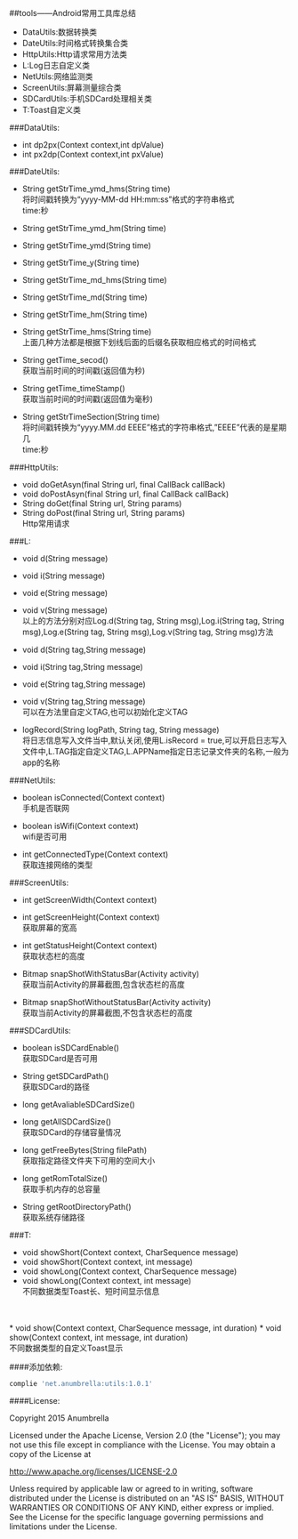 ##tools——Android常用工具库总结

 
* DataUtils:数据转换类
* DateUtils:时间格式转换集合类
* HttpUtils:Http请求常用方法类
* L:Log日志自定义类
* NetUtils:网络监测类
* ScreenUtils:屏幕测量综合类
* SDCardUtils:手机SDCard处理相关类
* T:Toast自定义类

###DataUtils:


 * int dp2px(Context context,int dpValue) 
 * int px2dp(Context context,int pxValue)


###DateUtils:

 * String getStrTime_ymd_hms(String time) <br/>
   将时间戳转换为“yyyy-MM-dd HH:mm:ss”格式的字符串格式<br/>
   time:秒<br/>  
 * String getStrTime_ymd_hm(String time)
 * String getStrTime_ymd(String time) 
 * String getStrTime_y(String time)
 * String getStrTime_md_hms(String time)
 * String getStrTime_md(String time)
 * String getStrTime_hm(String time)
 * String getStrTime_hms(String time)<br/>
 上面几种方法都是根据下划线后面的后缀名获取相应格式的时间格式

 * String getTime_secod()<br/>
 获取当前时间的时间戳(返回值为秒)
 
 * String getTime_timeStamp()<br/>
  获取当前时间的时间戳(返回值为毫秒)
  
 * String getStrTimeSection(String time)<br/>
 将时间戳转换为“yyyy.MM.dd EEEE”格式的字符串格式,”EEEE”代表的是星期几<br/>
 time:秒<br>
 
 

###HttpUtils:

* void doGetAsyn(final String url, final CallBack callBack)
* void doPostAsyn(final String url, final CallBack callBack)
* String doGet(final String url, String params)
* String doPost(final String url, String params)<br/>
Http常用请求


###L:

* void d(String  message)
* void i(String  message)
* void e(String  message)
* void v(String  message)<br/>
以上的方法分别对应Log.d(String tag, String msg),Log.i(String tag, String msg),Log.e(String tag, String msg),Log.v(String tag, String msg)方法<br/>
* void d(String tag,String  message)
* void i(String tag,String  message)
* void e(String tag,String  message)
* void v(String tag,String  message)<br/>
可以在方法里自定义TAG,也可以初始化定义TAG

* logRecord(String logPath, String tag, String message)<br/>
将日志信息写入文件当中,默认关闭,使用L.isRecord = true,可以开启日志写入文件中,L.TAG指定自定义TAG,L.APPName指定日志记录文件夹的名称,一般为app的名称


###NetUtils:

* boolean isConnected(Context context)<br/>
手机是否联网<br/>

* boolean isWifi(Context context)<br/>
wifi是否可用<br/>

* int getConnectedType(Context context)<br/>
获取连接网络的类型<br/>


###ScreenUtils:


* int getScreenWidth(Context context) 
* int getScreenHeight(Context context)<br/> 
获取屏幕的宽高<br/>

* int getStatusHeight(Context context)<br/>
获取状态栏的高度

* Bitmap snapShotWithStatusBar(Activity activity)<br/>
获取当前Activity的屏幕截图,包含状态栏的高度

* Bitmap snapShotWithoutStatusBar(Activity activity)<br/>
获取当前Activity的屏幕截图,不包含状态栏的高度 


###SDCardUtils:

* boolean isSDCardEnable()<br/>
获取SDCard是否可用 

* String getSDCardPath()<br/>
获取SDCard的路径
* long getAvaliableSDCardSize()
* long getAllSDCardSize()<br/>
获取SDCard的存储容量情况

* long getFreeBytes(String filePath)<br/>
获取指定路径文件夹下可用的空间大小

* long getRomTotalSize()<br/>
获取手机内存的总容量

* String getRootDirectoryPath()<br/>
获取系统存储路径


###T:

* void showShort(Context context, CharSequence message)
* void showShort(Context context, int message)
* void showLong(Context context, CharSequence message)
* void showLong(Context context, int message)<br/>
不同数据类型Toast长、短时间显示信息
<br/>
<br/>
* void show(Context context, CharSequence message, int duration)
* void show(Context context, int message, int duration)<br/>
不同数据类型的自定义Toast显示



####添加依赖:
```bash
complie 'net.anumbrella:utils:1.0.1'
```

  
####License:

Copyright 2015 Anumbrella

Licensed under the Apache License, Version 2.0 (the "License");
you may not use this file except in compliance with the License.
You may obtain a copy of the License at

   http://www.apache.org/licenses/LICENSE-2.0

Unless required by applicable law or agreed to in writing, software
distributed under the License is distributed on an "AS IS" BASIS,
WITHOUT WARRANTIES OR CONDITIONS OF ANY KIND, either express or implied.
See the License for the specific language governing permissions and
limitations under the License.

  
  
  